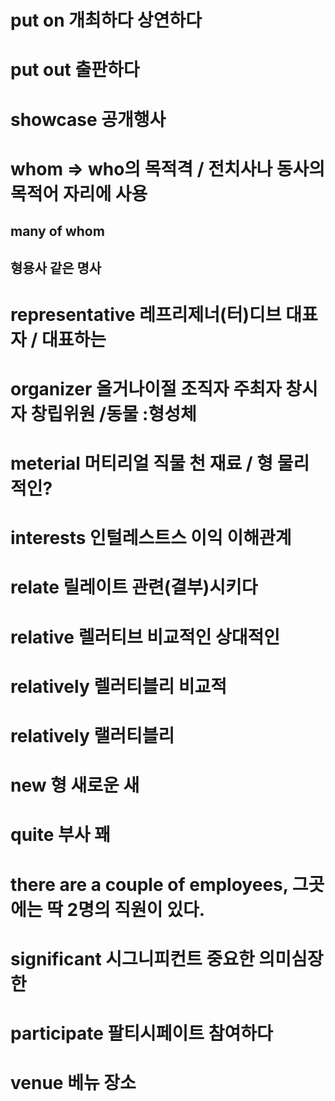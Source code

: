 # put on 개최하다 상연하다

# put out 출판하다

# showcase 공개행사 

# whom => who의 목적격 / 전치사나 동사의 목적어 자리에 사용
## many of whom 

## 형용사 같은 명사 
# representative 레프리제너(터)디브 대표자 / 대표하는

# organizer 올거나이절 조직자 주최자 창시자 창립위원 /동물 :형성체 

# meterial 머티리얼 직물 천 재료 / 형 물리적인?

# interests 인털레스트스 이익 이해관계

# relate 릴레이트 관련(결부)시키다 

# relative 렐러티브 비교적인 상대적인

# relatively 렐러티블리 비교적

# relatively 랠러티블리 

# new 형 새로운 새 

# quite 부사 꽤 

# there are a couple of employees, 그곳에는 딱 2명의 직원이 있다.

# significant 시그니피컨트 중요한 의미심장한

# participate 팔티시페이트 참여하다

# venue 베뉴 장소

# 
